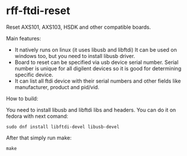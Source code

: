 # rff-ftdi-reset
Reset AXS101, AXS103, HSDK and other compatible boards.

Main features:
 * It natively runs on linux (it uses libusb and libftdi)
   It can be used on windows too, but you need to install libusb driver.
 * Board to reset can be specified via usb device serial number.
   Serial number is unique for all digilent devices so it is good for determining
   specific device.
 * It can list all ftdi device with their serial numbers and other fields
   like manufacturer, product and pid/vid.

How to build:

You need to install libusb and libftdi libs and headers.
You can do it on fedora with next comand:

```
sudo dnf install libftdi-devel libusb-devel
```

After that simply run make:

```
make
```

